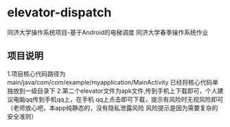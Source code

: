 # elevator-dispatch
同济大学操作系统项目-基于Android的电梯调度
同济大学春季操作系统作业
## 项目说明
1.项目核心代码路径为main/java/com/com/example/myapplication/MainActivity
已经将核心代码单独放到一级目录下
2.第二个elevator文件为apk文件,传到手机上下载即可，个人建议电脑qq传到手机qq上，在手机
qq上点击即可下载，提示有风险时无视风险即可（老师放心吧，本app纯静态的，没有隐私泄露风险
风险提示是因为需要复杂的安全准则）
